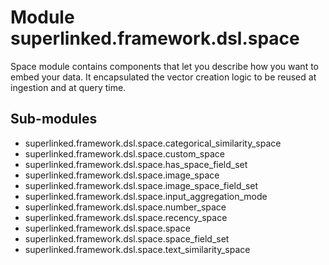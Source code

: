Module superlinked.framework.dsl.space
======================================
Space module contains components that let you describe how you want to embed your data.
It encapsulated the vector creation logic to be reused at ingestion and at query time.

Sub-modules
-----------
* superlinked.framework.dsl.space.categorical_similarity_space
* superlinked.framework.dsl.space.custom_space
* superlinked.framework.dsl.space.has_space_field_set
* superlinked.framework.dsl.space.image_space
* superlinked.framework.dsl.space.image_space_field_set
* superlinked.framework.dsl.space.input_aggregation_mode
* superlinked.framework.dsl.space.number_space
* superlinked.framework.dsl.space.recency_space
* superlinked.framework.dsl.space.space
* superlinked.framework.dsl.space.space_field_set
* superlinked.framework.dsl.space.text_similarity_space